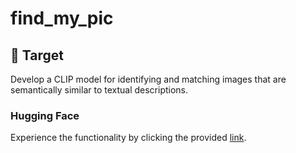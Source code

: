 # find_my_pic

## 📌 Target

Develop a CLIP model for identifying and matching images that are semantically similar to textual descriptions.

### Hugging Face

Experience the functionality by clicking the provided [link](https://huggingface.co/spaces/irraris/find_my_pic).
